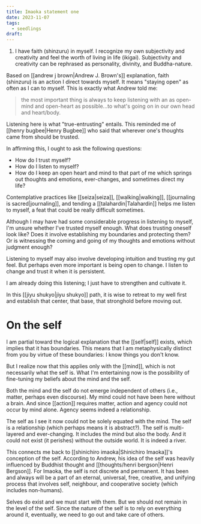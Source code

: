 ```yaml
---
title: Imaoka statement one
date: 2023-11-07
tags:
  - seedlings
draft:
---
```

1. I have faith (shinzuru) in myself. I recognize my own subjectivity and creativity and feel the worth of living in life (ikigai). Subjectivity and creativity can be rephrased as personality, divinity, and Buddha-nature.

Based on [[andrew j brown|Andrew J. Brown's]] explanation, faith (shinzuru) is an action I direct towards myself. It means "staying open" as often as I can to myself. This is exactly what Andrew told me:

>the most important thing is always to keep listening with an as open-mind and open-heart as possible...to what's going on in our own head and heart/body.

Listening here is what "true-entrusting" entails. This reminded me of [[henry bugbee|Henry Bugbee]] who said that wherever one's thoughts came from should be trusted.

In affirming this, I ought to ask the following questions:
- How do I trust myself?
- How do I listen to myself?
- How do I keep an open heart and mind to that part of me which springs out thoughts and emotions, ever-changes, and sometimes direct my life?

Contemplative practices like [[seiza|seiza]], [[walking|walking]], [[journaling is sacred|journaling]], and tending a [[talahardin|Talahardin]] helps me listen to myself, a feat that could be really difficult sometimes.

Although I may have had some considerable progress in listening to myself, I'm unsure whether I've trusted myself enough. What does trusting oneself look like? Does it involve establishing my boundaries and protecting them? Or is witnessing the coming and going of my thoughts and emotions without judgment enough?

Listening to myself may also involve developing intuition and trusting my gut feel. But perhaps even more important is being open to change. I listen to change and trust it when it is persistent.

I am already doing this listening; I just have to strengthen and cultivate it.

In this [[jiyu shukyo|jiyu shukyo]] path, it is wise to retreat to my well first and establish that center, that base, that stronghold before moving out.

# On the self

I am partial toward the logical explanation that the [[self|self]] exists, which implies that it has boundaries. This means that I am metaphysically distinct from you by virtue of these boundaries: I know things you don't know.

But I realize now that this applies only with the [[mind]], which is not necessarily what the self is. What I'm entertaining now is the possibility of fine-tuning my beliefs about the mind and the self.

Both the mind and the self do not emerge independent of others (i.e., matter, perhaps even discourse). My mind could not have been here without a brain. And since [[action]] requires matter, action and agency could not occur by mind alone. Agency seems indeed a relationship.

The self as I see it now could not be solely equated with the mind. The self is a relationship (which perhaps means it is abstract?). The self is multi-layered and ever-changing. It includes the mind but also the body. And it could not exist (it perishes) without the outside world. It is indeed a river.

This connects me back to [[shinichiro imaoka|Shinichiro Imaoka]]'s conception of the self. According to Andrew, his idea of the self was heavily influenced by Buddhist thought and [[thoughts/henri bergson|Henri Bergson]]. For Imaoka, the self is not discrete and permanent. It has been and always will be a part of an eternal, universal, free, creative, and unifying process that involves self, neighbour, and cooperative society (which includes non-humans).

Selves do exist and we must start with them. But we should not remain in the level of the self. Since the nature of the self is to rely on everything around it, eventually, we need to go out and take care of others.
